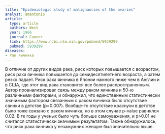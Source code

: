 ```yaml
---
title: "Epidemiologic study of malignancies of the ovaries"
analyst: amantonio
article:
  type: article
  authors: West
  year: 1966
  journal: Cancer
  link: https://www.ncbi.nlm.nih.gov/pubmed/5939299
  pubmed: 5939299
diseases:
- Рак яичника
---
```


В отличие от других видов рака, риск которых повышается с возрастом, риск рака яичника повышается до семидесятилетнего возраста, а затем резко падает. Риск рака яичника в Японии намного ниже чем в Англии и в США, где этот вид рака становится все более распространенным.
Автор проанализировал связь между раком яичника и 50-ю различными факторами, и обнаружил, что единственным статистически значимым фактором связанным с раком яичника было отсутствие свинки в детстве (p=0.007). Вообще-то отсутствие краснухи в детстве было тоже связано с раком яичника, но в этом случае p-value равнялся 0.02. В те годы у ученых было чуть больше самоуважения, и p>0.01 не считался статистически значимым результатом.
Также обнаружилось, что риск рака яичника у незамужних женщин был значительно выше.

